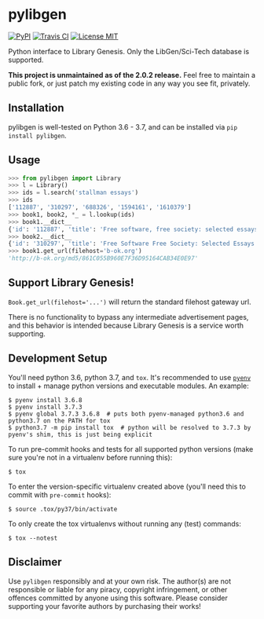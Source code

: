 # pylibgen

[![PyPI](https://img.shields.io/pypi/v/pylibgen.svg)](https://pypi.org/project/pylibgen/)
[![Travis CI](https://travis-ci.org/JoshuaRLi/pylibgen.svg?branch=master)](https://travis-ci.org/JoshuaRLi/pylibgen)
[![License MIT](https://img.shields.io/github/license/mashape/apistatus.svg)](https://github.com/JoshuaRLi/pylibgen/blob/master/LICENSE)

Python interface to Library Genesis. Only the LibGen/Sci-Tech database is supported.

**This project is unmaintained as of the 2.0.2 release.** Feel free to maintain a public fork, or just patch my existing code in any way you see fit, privately.


## Installation

pylibgen is well-tested on Python 3.6 - 3.7, and can be installed via `pip install pylibgen`.


## Usage

```python
>>> from pylibgen import Library
>>> l = Library()
>>> ids = l.search('stallman essays')
>>> ids
['112887', '310297', '688326', '1594161', '1610379']
>>> book1, book2, *_ = l.lookup(ids)
>>> book1.__dict__
{'id': '112887', 'title': 'Free software, free society: selected essays of Richard M. Stallman', 'author': 'Richard M. Stallman, Lawrence Lessig, Joshua Gay, Laurence Lessig', 'year': '2002', 'edition': 'First Printing, First Edition', 'pages': '230', 'identifier': '9781882114986,1882114981', 'extension': 'pdf', 'filesize': '2210323', 'md5': '861C055B960E7F36D95164CAB34E0E97'}
>>> book2.__dict__
{'id': '310297', 'title': 'Free Software Free Society: Selected Essays of Richard Stallman', 'author': 'Richard Stallman', 'year': '2010', 'edition': '2nd Edition', 'pages': '278', 'identifier': '0983159203,9780983159209', 'extension': 'pdf', 'filesize': '1597349', 'md5': '6C3C2593BBB5D77154D50DFDDC0EA669'}
>>> book1.get_url(filehost='b-ok.org')
'http://b-ok.org/md5/861C055B960E7F36D95164CAB34E0E97'
```


## Support Library Genesis\!

`Book.get_url(filehost='...')` will return the standard filehost gateway url.

There is no functionality to bypass any intermediate advertisement pages, and this behavior is intended because Library Genesis is a service worth supporting.


## Development Setup

You'll need python 3.6, python 3.7, and `tox`. It's recommended to use [`pyenv`](https://github.com/pyenv/pyenv) to install + manage python versions and executable modules. An example:

    $ pyenv install 3.6.8
    $ pyenv install 3.7.3
    $ pyenv global 3.7.3 3.6.8  # puts both pyenv-managed python3.6 and python3.7 on the PATH for tox
    $ python3.7 -m pip install tox  # python will be resolved to 3.7.3 by pyenv's shim, this is just being explicit

To run pre-commit hooks and tests for all supported python versions (make sure you're not in a virtualenv before running this):

    $ tox

To enter the version-specific virtualenv created above (you'll need this to commit with `pre-commit` hooks):

    $ source .tox/py37/bin/activate

To only create the tox virtualenvs without running any (test) commands:

    $ tox --notest


## Disclaimer

Use `pylibgen` responsibly and at your own risk. The author(s) are not responsible or liable for any piracy, copyright infringement, or other offences committed by anyone using this software. Please consider supporting your favorite authors by purchasing their works\!
